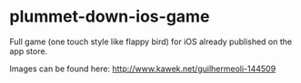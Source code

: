# plummet-down-ios-game
Full game (one touch style like flappy bird) for iOS already published on the app store.

Images can be found here: http://www.kawek.net/guilhermeoli-144509
